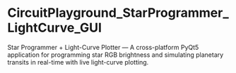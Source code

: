 # CircuitPlayground_StarProgrammer_LightCurve_GUI
Star Programmer + Light-Curve Plotter — A cross-platform PyQt5 application for programming star RGB brightness and simulating planetary transits in real-time with live light-curve plotting.
